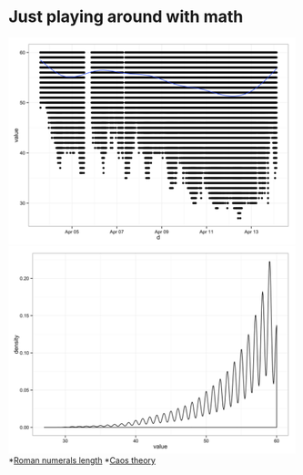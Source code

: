# Just playing around with math

![thebutton](14-thebutton/img/plot1.png)
![thebutton](14-thebutton/img/plot2.png)
*[Roman numerals length](/5-romanNumerals)
*[Caos theory](/12-caos)